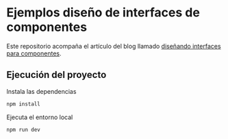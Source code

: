 # Ejemplos diseño de interfaces de componentes

Este repositorio acompaña el artículo del blog llamado [diseñando interfaces para componentes](https://blog.codium.team/). 


## Ejecución del proyecto

Instala las dependencias

```sh
npm install
```

Ejecuta el entorno local

```sh
npm run dev
```

